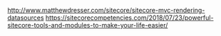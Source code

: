 http://www.matthewdresser.com/sitecore/sitecore-mvc-rendering-datasources
https://sitecorecompetencies.com/2018/07/23/powerful-sitecore-tools-and-modules-to-make-your-life-easier/